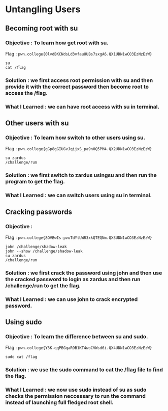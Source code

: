 # Untangling Users


## Becoming root with su

### Objective : To learn how get root with su.

Flag : `pwn.college{0lvdBKCNdsLd3vfauUUBs7sxgA6.QX1UDN1wCO3EzNzEzW}`

```
su
cat /flag
```
### Solution : we first access root permission with su and then provide it with the correct password then become root to access the /flag.

### What I Learned : we can have root access with su in terminal.


## Other users with su

### Objective : To learn how switch to other users using su.

Flag : `pwn.college{gGp8gGIUGvJqijxS_pa9n0Q5PM4.QX2UDN1wCO3EzNzEzW}`

```
su zardus
/challenge/run
```
### Solution : we first switch to zardus usingsu and then run the program to get the flag.

### What I Learned : we can switch users using su in terminal.


## Cracking passwords

### Objective : 

Flag : `pwn.college{8OVBwIs-pvuTdYtUWR3xkQTEQNm.QX3UDN1wCO3EzNzEzW}`

```
john /challenge/shadow-leak
john --show /challenge/shadow-leak
su zardus
/challenge/run
```
### Solution : we first crack the password using john and then use the cracked password to login as zardus and then run /challenge/run to get the flag.

### What I Learned : we can use john to crack encrypted password.


## Using sudo

### Objective : To learn the difference between su and sudo.

Flag : `pwn.college{Y3K-qqPBGqaR9B1KT4woCVWsd6i.QX4UDN1wCO3EzNzEzW}`

```
sudo cat /flag
```
### Solution : we use the sudo command to cat the /flag file to find the flag.

### What I Learned : we now use sudo instead of su as sudo checks the permission neccessary to run the command instead of launching full fledged root shell.